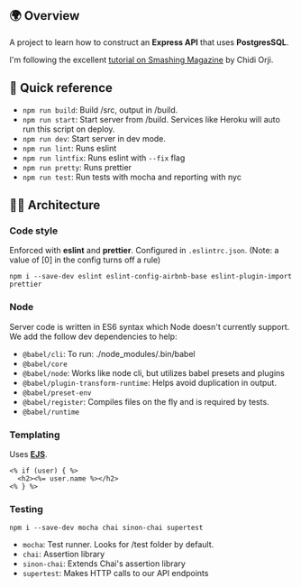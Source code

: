 ## 🌍 Overview
A project to learn how to construct an **Express API** that uses **PostgresSQL**. 

I'm following the excellent [tutorial on Smashing Magazine](https://www.smashingmagazine.com/2020/04/express-api-backend-project-postgresql/) by Chidi Orji.

## 🐰 Quick reference

- `npm run build`: Build /src, output in /build.
- `npm run start`: Start server from /build. Services like Heroku will auto run this script on deploy.
- `npm run dev`: Start server in dev mode.
- `npm run lint`: Runs eslint
- `npm run lintfix`: Runs eslint with `--fix` flag
- `npm run pretty`: Runs prettier
- `npm run test`: Run tests with mocha and reporting with nyc

## 👷‍♀️ Architecture

### Code style

Enforced with **eslint** and **prettier**. Configured in `.eslintrc.json`. (Note: a value of [0] in the config turns off a rule)

```
npm i --save-dev eslint eslint-config-airbnb-base eslint-plugin-import prettier
```

### Node

Server code is written in ES6 syntax which Node doesn't currently support. We add the follow dev dependencies to help:
 
- `@babel/cli`: To run: ./node_modules/.bin/babel
- `@babel/core`
- `@babel/node`: Works like node cli, but utilizes babel presets and plugins
- `@babel/plugin-transform-runtime`: Helps avoid duplication in output.
- `@babel/preset-env`
- `@babel/register`: Compiles files on the fly and is required by tests.
- `@babel/runtime`


### Templating

Uses **[EJS](https://ejs.co/)**.

```ejs
<% if (user) { %>
  <h2><%= user.name %></h2>
<% } %>
```

### Testing

```
npm i --save-dev mocha chai sinon-chai supertest
```

- `mocha`: Test runner. Looks for /test folder by default.
- `chai`: Assertion library
- `sinon-chai`: Extends Chai's assertion library
- `supertest`: Makes HTTP calls to our API endpoints
